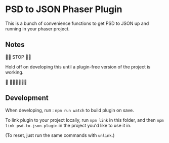 # PSD to JSON Phaser Plugin

This is a bunch of convenience functions to get PSD to JSON up and running in your phaser project.

## Notes

 🚨🚨 STOP 🚨🚨 
 
 Hold off on developing this until a plugin-free version of the project is working.  
 
 🚨 🚨🚨🚨🚨🚨🚨

## Development

When developing, run : `npm run watch` to build plugin on save. 

To link plugin to your project locally, run `npm link` in this folder, and then `npm link psd-to-json-plugin` in the project you'd like to use it in.

(To reset, just run the same commands with `unlink`.)
